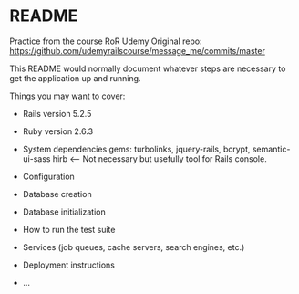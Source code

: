 # README
Practice from the course RoR Udemy
Original repo:
https://github.com/udemyrailscourse/message_me/commits/master

This README would normally document whatever steps are necessary to get the
application up and running.

Things you may want to cover:

* Rails version
      5.2.5

* Ruby version
      2.6.3

* System dependencies
      gems:
       turbolinks,
       jquery-rails,
       bcrypt,
       semantic-ui-sass
       hirb <-- Not necessary but usefully tool for Rails console.

* Configuration

* Database creation

* Database initialization

* How to run the test suite

* Services (job queues, cache servers, search engines, etc.)

* Deployment instructions

* ...
